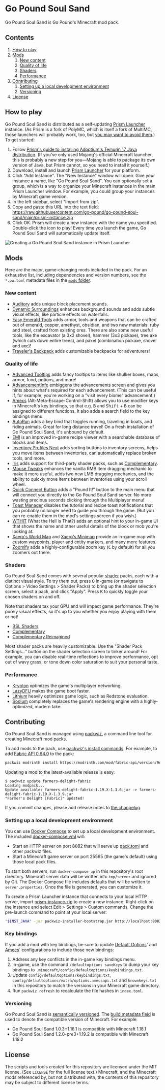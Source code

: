 # Go Pound Soul Sand

Go Pound Soul Sand is Go Pound's Minecraft mod pack.

## Contents

1. [How to play](#how-to-play)
1. [Mods](#mods)
   1. [New content](#new-content)
   1. [Quality of life](#quality-of-life)
   1. [Shaders](#shaders)
   1. [Performance](#performance)
1. [Contributing](#contributing)
   1. [Setting up a local development environment](#setting-up-a-local-development-environment)
   1. [Versioning](#versioning)
1. [License](#license)

## How to play

Go Pound Soul Sand is distributed as a self-updating [Prism Launcher](https://prismlauncher.org/) instance. (As Prism is a fork of PolyMC, which is itself a fork of MultiMC, those launchers will probably work, too, but [you may want to avoid them](https://prismlauncher.org/wiki/overview/faq/).) To get started:

1. Follow [Prism's guide to installing Adoptium's Temurin 17 Java distribution](https://prismlauncher.org/wiki/getting-started/installing-java/). (If you've only used Mojang's official Minecraft launcher, this is probably a new step for you—Mojang is able to package its own version of Java, but Prism cannot, so you need to install it yourself.)
1. Download, install and launch [Prism Launcher](https://prismlauncher.org/download/) for your platform.
1. Click "Add Instance". The "New Instance" window will open. Give your instance a name, like "Go Pound Soul Sand". You can optionally set a group, which is a way to organize your Minecraft instances in the main Prism Launcher window. For example, you could group your instances by Minecraft game version.
1. In the left sidebar, select "Import from zip".
1. Copy and paste this URL into the text field: https://raw.githubusercontent.com/go-pound/go-pound-soul-sand/main/prism-instance.zip
1. Click OK. Prism will create a new instance with the name you specified. Double-click the icon to play! Every time you launch the game, Go Pound Soul Sand will automatically update itself.

![Creating a Go Pound Soul Sand instance in Prism Launcher](images/creating-an-instance.png)

## Mods

Here are the major, game-changing mods included in the pack. For an exhaustive list, including dependencies and version numbers, see the `*.pw.toml` metadata files in the [`mods` folder](mods).

### New content

* [Auditory](https://modrinth.com/mod/auditory) adds unique block placement sounds.
* [Dynamic Surroundings](https://modrinth.com/mod/dynamicsurroundings_remasteredfabric) enhances background sounds and adds subtle visual effects, like particle effects on waterfalls.
* [Easy Emerald Tools](https://www.curseforge.com/minecraft/mc-mods/simple-emerald-tools-fabric) adds armor, tools and weapons that can be crafted out of emerald, copper, amethyst, obsidian, and two new materials: ruby and steel, crafted from existing ores. There are also some new useful tools, like the excavator (a 3x3 shovel), hammer (3x3 pickaxe), tree axe (which cuts down entire trees), and paxel (combination pickaxe, shovel and axe)!
* [Traveler's Backpack](https://www.curseforge.com/minecraft/mc-mods/travelers-backpack-fabric) adds customizable backpacks for adventurers!

### Quality of life

* [Advanced Tooltips](https://modrinth.com/mod/advanced-tooltips) adds fancy tooltips to items like shulker boxes, maps, armor, food, potions, and more!
* [AdvancementInfo](https://modrinth.com/mod/advancementinfo) embiggens the advancements screen and gives you hints about what's required for each advancement. (This can be useful if, for example, you're working on a "visit every biome" advancement.)
* [Amecs](https://modrinth.com/mod/amecs) (Alt-Meta-Escape-Control-Shift) allows you to use modifier keys in Minecraft's key bindings, so that e.g. <kbd>B</kbd> and <kbd>Shift</kbd> + <kbd>B</kbd> can be assigned to different functions. It also adds a search field to the key bindings menu.
* [AutoRun](https://modrinth.com/mod/autorun) adds a key bind that toggles running, traveling in boats, and riding animals. Great for long distance travel! On a fresh installation of Go Pound Soul Sand, it's unbound by default.
* [EMI](https://modrinth.com/mod/emi) is an improved in-game recipe viewer with a searchable database of blocks and items.
* [Inventory Profiles Next](https://modrinth.com/mod/inventory-profiles-next) adds sorting buttons to inventory screens, helps you move items between inventories, can automatically replace broken tools, and more.
* [Iris](https://modrinth.com/mod/iris) adds support for third-party shader packs, such as [Complementary](https://www.curseforge.com/minecraft/customization/complementary-shaders).
* [Mouse Tweaks](https://modrinth.com/mod/mouse-tweaks) enhances the vanilla RMB item dragging mechanic to make it more useful, adds two new LMB dragging mechanics, and the ability to quickly move items between inventories using your scroll wheel.
* [Quick Connect Button](https://modrinth.com/mod/quickconnectbutton) adds a "Pound It!" button to the main menu that will connect you directly to the Go Pound Soul Sand server. No more wasting precious seconds clicking through the Multiplayer menu!
* [Toast Manager](https://www.curseforge.com/minecraft/mc-mods/toast-manager) disables the tutorial and recipe toast notifications that you probably no longer need to guide you through the game. (But you can re-enable them in the mod's settings screen if you wish.)
* [WTHIT](https://modrinth.com/mod/wthit) (What the Hell is That?) adds an optional hint to your in-game UI that shows the name and other useful details of the block or mob you're looking at.
* [Xaero's World Map](https://www.curseforge.com/minecraft/mc-mods/xaeros-world-map) and [Xaero's Minimap](https://www.curseforge.com/minecraft/mc-mods/xaeros-minimap) provide an in-game map with custom waypoints, player and entity markers, and many more features.
* [Zoomify](https://modrinth.com/mod/zoomify) adds a highly-configurable zoom key (<kbd>C</kbd> by default) for all you zoomers out there.

### Shaders

Go Pound Soul Sand comes with several popular [shader](https://en.wikipedia.org/wiki/Shader) packs, each with a distinct visual style. To try them out, press <kbd>O</kbd> in-game (or navigate to Options > Video Settings > Shader Packs) to bring up the shader selection screen, select a pack, and click "Apply". Press <kbd>K</kbd> to quickly toggle your chosen shaders on and off.

Note that shaders tax your GPU and will impact game performance. They're purely visual effects, so it's up to you whether you enjoy playing with them or not!

* [BSL Shaders](https://www.curseforge.com/minecraft/customization/bsl-shaders)
* [Complementary](https://www.curseforge.com/minecraft/customization/complementary-shaders)
* [Complementary Reimagined](https://www.curseforge.com/minecraft/customization/complementary-reimagined)

Most shader packs are heavily customizable. Use the "Shader Pack Settings…" button on the shader selection screen to tinker around! For example, you can disable real-time reflections to improve performance, opt out of wavy grass, or tone down color saturation to suit your personal taste.

### Performance

* [Krypton](https://modrinth.com/mod/krypton) optimizes the game's multiplayer networking.
* [LazyDFU](https://modrinth.com/mod/lazydfu) makes the game boot faster.
* [Lithium](https://modrinth.com/mod/lithium) heavily optimizes game logic, such as Redstone evaluation.
* [Sodium](https://modrinth.com/mod/sodium) completely replaces the game's rendering engine with a highly-optimized, modern take.

## Contributing

Go Pound Soul Sand is managed using [packwiz](https://github.com/packwiz/packwiz), a command line tool for creating Minecraft mod packs.

To add mods to the pack, use [packwiz's install commands](https://packwiz.infra.link/tutorials/creating/adding-mods/). For example, to add [Fabric API 0.64.0](https://modrinth.com/mod/fabric-api/version/0.64.0%2B1.19.2) to the pack:

```sh
packwiz modrinth install https://modrinth.com/mod/fabric-api/version/9nx74dYD
```

Updating a mod to the latest-available release is easy:

```console
$ packwiz update farmers-delight-fabric
Loading modpack...
Update available: farmers-delight-fabric-1.19.X-1.3.6.jar -> farmers-delight-fabric-1.19.X-1.3.9.jar
"Farmer's Delight [Fabric]" updated!
```

If you commit changes, please add release notes to [the changelog](/CHANGELOG.md).

### Setting up a local development environment

You can use [Docker Compose](https://docs.docker.com/compose/) to set up a local development environment. The included [docker-compose.yml](docker-compose.yml) will:

* Start an HTTP server on port 8082 that will serve up [pack.toml](pack.toml) and other packwiz files.
* Start a Minecraft game server on port 25565 (the game's default) using those local pack files.

To start both servers, run `docker-compose up` in this repository's root directory. Minecraft server data will be written into `tmp/server` and ignored by Git. The Docker Compose file includes defaults that will be written to `server.properties`. Once the file is generated, you can customize it.

To create a Prism Launcher instance that connects to your local HTTP server, import [prism-instance.zip](prism-instance.zip) to create a new instance. Right-click on the instance and select Edit > Settings > Custom commands. Change the pre-launch command to point at your local server:

```sh
"$INST_JAVA" -jar packwiz-installer-bootstrap.jar http://localhost:8082/pack.toml
```

### Key bindings

If you add a mod with key bindings, be sure to update [Default Options](https://modrinth.com/mod/default-options)' and [Amecs](https://modrinth.com/mod/amecs)' configurations to include those new bindings:

1. Address any key conflicts in the in-game key bindings menu.
1. In-game, use the command `/defaultoptions saveKeys` to dump your key bindings to `.minecraft/config/defaultoptions/keybindings.txt`.
1. Update `config/defaultoptions/keybindings.txt`, `config/defaultoptions/extra/options.amecsapi.txt` and `knownkeys.txt` in this repository to match the versions in your Minecraft game directory.
1. Run `packwiz refresh` to recalculate the file hashes in `index.toml`.

### Versioning

Go Pound Soul Sand is [semantically versioned](https://semver.org). The [build metadata field](https://semver.org/#spec-item-10) is used to denote the compatible version of Minecraft. For example:

* Go Pound Soul Sand 1.0.3+1.18.1 is compatible with Minecraft 1.18.1
* Go Pound Soul Sand 1.2.0-pre3+1.19.2 is compatible with Minecraft 1.19.2

## License

The scripts and tools created for this repository are licensed under the MIT license. (See `LICENSE` for the full license text.) Minecraft, and the Minecraft mods referenced by, but not distributed with, the contents of this repository may be subject to different license terms.
